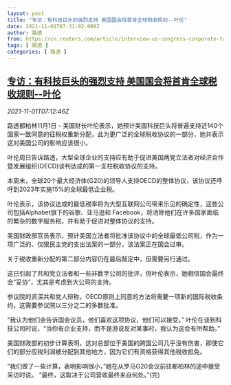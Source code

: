 ```yaml
---
layout: post
title: "专访：有科技巨头的强烈支持 美国国会将首肯全球税收规则--叶伦"
date: 2021-11-01T07:31:02.000Z
author: 路透
from: https://cn.reuters.com/article/interview-us-congress-corporate-tax-1101-idCNKBS2HM1IM
tags: [ 路透 ]
categories: [ 路透 ]
---
```

<!--1635751862000-->
[专访：有科技巨头的强烈支持 美国国会将首肯全球税收规则--叶伦](https://cn.reuters.com/article/interview-us-congress-corporate-tax-1101-idCNKBS2HM1IM)
------

<div>
<div><i>2021-11-01T07:12:46Z</i></div><p>路透都柏林11月1日 - 美国财长叶伦表示，她预计美国科技巨头将普遍支持近140个国家一致同意的征税权重新分配，此为更广泛的全球税收协议的一部分，她并表示这对美国公司的影响应该很小。</p><p>叶伦周日告诉路透，大型全球企业的支持应有助于促进美国两党立法者对经济合作暨发展组织(OECD)谈判达成的第一支柱税收协议的支持。</p><p>本周末，全球20个最大经济体(G20)的领导人支持OECD的整体协议，该协议还呼吁到2023年实施15%的全球最低企业税。</p><p>叶伦表示，该协议达成的最低税率将为大型互联网公司带来乐见的确定性，这些公司包括Alphabet旗下的谷歌、亚马逊和 Facebook，将消除他们在许多国家面临的繁杂的数字服务税，并有助于促进对整体协议的支持。</p><p>美国财政部官员表示，预计美国立法者将批准该协议中的全球最低公司税，作为一项广泛的、仅限民主党的支出法案的一部分，该法案正在国会过审。</p><p>关于税收重新分配的第二部分内容仍在最后敲定中，但需要另行通过。</p><p>这已引起了共和党立法者和一些非数字公司的批评，但叶伦表示，她相信国会最终会“妥协”，尤其是考虑到大公司的支持。</p><p>参议院的资深共和党人辩称，OECD原则上同意的方法将需要一项新的国际税收条约，这需要参议院以三分之二的多数批准。</p><p>“我认为他们会告诉国会议员，他们喜欢这项协议，他们可以接受。” 叶伦在谈到科技公司时说，“当你有企业支持，而不是游说反对某事时，我认为这会有所帮助。”</p><p>美国财政部的初步计算表明，这对总部位于美国的跨国公司几乎没有伤害，即使它们的部分应税利润被分配到其他地方，因为它们有资格获得其他税收抵免。</p><p>“我们做了一些计算，表明影响很小，”她在从罗马G20会议前往都柏林的途中接受采访时说。 “最终，这取决于公司营收最终来自何处。”(完)</p>
</div>
